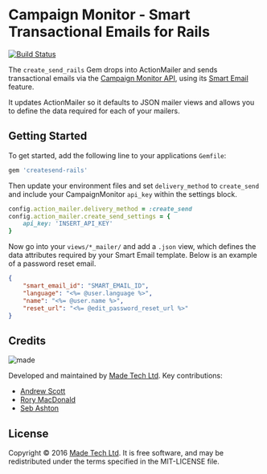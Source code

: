 # Campaign Monitor - Smart Transactional Emails for Rails

[![Build Status](https://travis-ci.org/madetech/createsend-rails.svg?branch=master)](https://travis-ci.org/madetech/createsend-rails)


The `create_send_rails` Gem drops into ActionMailer and sends transactional emails via the [Campaign Monitor API](https://www.campaignmonitor.com/api/), using its [Smart Email](https://www.campaignmonitor.com/api/transactional/#send_a_smart_email) feature.

It updates ActionMailer so it defaults to JSON mailer views and allows you to define the data required for each of your mailers.

## Getting Started

To get started, add the following line to your applications `Gemfile`:

```ruby
gem 'createsend-rails'
```
Then update your environment files and set `delivery_method` to `create_send` and include your CampaignMonitor `api_key` within the settings block.

```ruby
config.action_mailer.delivery_method = :create_send
config.action_mailer.create_send_settings = {
    api_key: 'INSERT_API_KEY'
}
```
Now go into your `views/*_mailer/` and add a `.json` view, which defines the data attributes required by your Smart Email template. Below is an example of a password reset email.

```json
{
    "smart_email_id": "SMART_EMAIL_ID",
    "language": "<%= @user.language %>",
    "name": "<%= @user.name %>",
    "reset_url": "<%= @edit_password_reset_url %>"
}
```

## Credits

![made](https://s3-eu-west-1.amazonaws.com/made-assets/googleapps/google-apps.png)

Developed and maintained by [Made Tech Ltd](https://www.madetech.com/). Key contributions:


* [Andrew Scott](https://github.com/askl56)
* [Rory MacDonald](https://github.com/rorymacdonald)
* [Seb Ashton](https://github.com/SebAshton)


## License
Copyright © 2016 [Made Tech Ltd](https://www.madetech.com/). It is free software, and may be redistributed under the terms specified in the MIT-LICENSE file.
